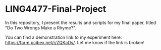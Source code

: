 # LING4477-Final-Project
In this repository, I present the results and scripts for my final paper, titled "Do Two Wrongs Make a Rhyme?".

You can find a demonstration link to my experiment here: https://farm.pcibex.net/r/ZQKaDs/. Let me know if the link is broken!
